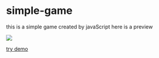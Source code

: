 # simple-game
this is a simple game created by javaScript here is a preview

<img src="./assets/images/preview.gif">

[try demo](https://tahsinzidane.github.io/simple-game/)
